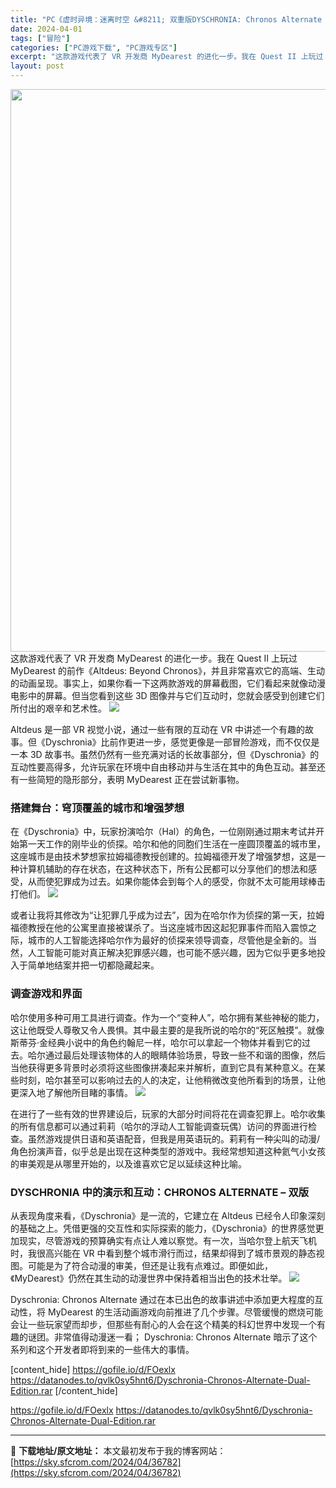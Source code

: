 ```yaml
---
title: "PC《虚时异境：迷离时空 &#8211; 双重版DYSCHRONIA: Chronos Alternate – Dual Edition》V1.0 中文 7.8G"
date: 2024-04-01
tags: ["冒险"]
categories: ["PC游戏下载", "PC游戏专区"]
excerpt: "这款游戏代表了 VR 开发商 MyDearest 的进化一步。我在 Quest II 上玩过 MyDearest 的前作《Altdeus: Beyond Chronos》，并且非常喜欢它的高端、生动的动画呈现。事实上，如果你看一下这两款游戏的屏幕截图，它们看起来就像动漫电影中的屏幕。但当您看到这些 &hellip;"
layout: post
---
```


<img class="size-full wp-image-36783 aligncenter" src="https://sky.sfcrom.com/wp-content/uploads/2024/04/2024040107585075.webp" alt="" width="600" height="900" />
这款游戏代表了 VR 开发商 MyDearest 的进化一步。我在 Quest II 上玩过 MyDearest 的前作《Altdeus: Beyond Chronos》，并且非常喜欢它的高端、生动的动画呈现。事实上，如果你看一下这两款游戏的屏幕截图，它们看起来就像动漫电影中的屏幕。但当您看到这些 3D 图像并与它们互动时，您就会感受到创建它们所付出的艰辛和艺术性。

<img src="https://sky.sfcrom.com/wp-content/uploads/2024/04/20240401160113-65ff3.jpeg" />

Altdeus 是一部 VR 视觉小说，通过一些有限的互动在 VR 中讲述一个有趣的故事。但《Dyschronia》比前作更进一步，感觉更像是一部冒险游戏，而不仅仅是一本 3D 故事书。虽然仍然有一些充满对话的长故事部分，但《Dyschronia》的互动性要高得多，允许玩家在环境中自由移动并与生活在其中的角色互动。甚至还有一些简短的隐形部分，表明 MyDearest 正在尝试新事物。
<h3>搭建舞台：穹顶覆盖的城市和增强梦想</h3>
在《Dyschronia》中，玩家扮演哈尔（Hal）的角色，一位刚刚通过期末考试并开始第一天工作的刚毕业的侦探。哈尔和他的同胞们生活在一座圆顶覆盖的城市里，这座城市是由技术梦想家拉姆福德教授创建的。拉姆福德开发了增强梦想，这是一种计算机辅助的存在状态，在这种状态下，所有公民都可以分享他们的想法和感受，从而使犯罪成为过去。如果你能体会到每个人的感受，你就不太可能用球棒击打他们。

<img src="https://sky.sfcrom.com/wp-content/uploads/2024/04/20240401160116-f2193.jpeg" />

或者让我将其修改为“让犯罪几乎成为过去”，因为在哈尔作为侦探的第一天，拉姆福德教授在他的公寓里直接被谋杀了。当这座城市因这起犯罪事件而陷入震惊之际，城市的人工智能选择哈尔作为最好的侦探来领导调查，尽管他是全新的。当然，人工智能可能对真正解决犯罪感兴趣，也可能不感兴趣，因为它似乎更多地投入于简单地结案并把一切都隐藏起来。
<h3>调查游戏和界面</h3>
哈尔使用多种可用工具进行调查。作为一个“变种人”，哈尔拥有某些神秘的能力，这让他既受人尊敬又令人畏惧。其中最主要的是我所说的哈尔的“死区触摸”。就像斯蒂芬·金经典小说中的角色约翰尼一样，哈尔可以拿起一个物体并看到它的过去。哈尔通过最后处理该物体的人的眼睛体验场景，导致一些不和谐的图像，然后当他获得更多背景时必须将这些图像拼凑起来并解析，直到它具有某种意义。在某些时刻，哈尔甚至可以影响过去的人的决定，让他稍微改变他所看到的场景，让他更深入地了解他所目睹的事情。

<img src="https://sky.sfcrom.com/wp-content/uploads/2024/04/20240401160118-c28e0.jpeg" />

在进行了一些有效的世界建设后，玩家的大部分时间将花在调查犯罪上。哈尔收集的所有信息都可以通过莉莉（哈尔的浮动人工智能调查玩偶）访问的界面进行检查。虽然游戏提供日语和英语配音，但我是用英语玩的。莉莉有一种尖叫的动漫/角色扮演声音，似乎总是出现在这种类型的游戏中。我经常想知道这种氦气小女孩的审美观是从哪里开始的，以及谁喜欢它足以延续这种比喻。
<h3>DYSCHRONIA 中的演示和互动：CHRONOS ALTERNATE – 双版</h3>
从表现角度来看，《Dyschronia》是一流的，它建立在 Altdeus 已经令人印象深刻的基础之上。凭借更强的交互性和实际探索的能力，《Dyschronia》的世界感觉更加现实，尽管游戏的预算确实有点让人难以察觉。有一次，当哈尔登上航天飞机时，我很高兴能在 VR 中看到整个城市滑行而过，结果却得到了城市景观的静态视图。可能是为了符合动漫的审美，但还是让我有点难过。即便如此，《MyDearest》仍然在其生动的动漫世界中保持着相当出色的技术壮举。

<img src="https://sky.sfcrom.com/wp-content/uploads/2024/04/20240401160121-4e64e.jpeg" />

Dyschronia: Chronos Alternate 通过在本已出色的故事讲述中添加更大程度的互动性，将 MyDearest 的生活动画游戏向前推进了几个步骤。尽管缓慢的燃烧可能会让一些玩家望而却步，但那些有耐心的人会在这个精美的科幻世界中发现一个有趣的谜团。非常值得动漫迷一看； Dyschronia: Chronos Alternate 暗示了这个系列和这个开发者即将到来的一些伟大的事情。

[content_hide]
https://gofile.io/d/FOexlx
https://datanodes.to/qvlk0sy5hnt6/Dyschronia-Chronos-Alternate-Dual-Edition.rar
[/content_hide]

<!--wechatfans start-->
https://gofile.io/d/FOexlx
https://datanodes.to/qvlk0sy5hnt6/Dyschronia-Chronos-Alternate-Dual-Edition.rar
<!--wechatfans end-->

---
📖 **下载地址/原文地址：** 本文最初发布于我的博客网站：[https://sky.sfcrom.com/2024/04/36782](https://sky.sfcrom.com/2024/04/36782)
